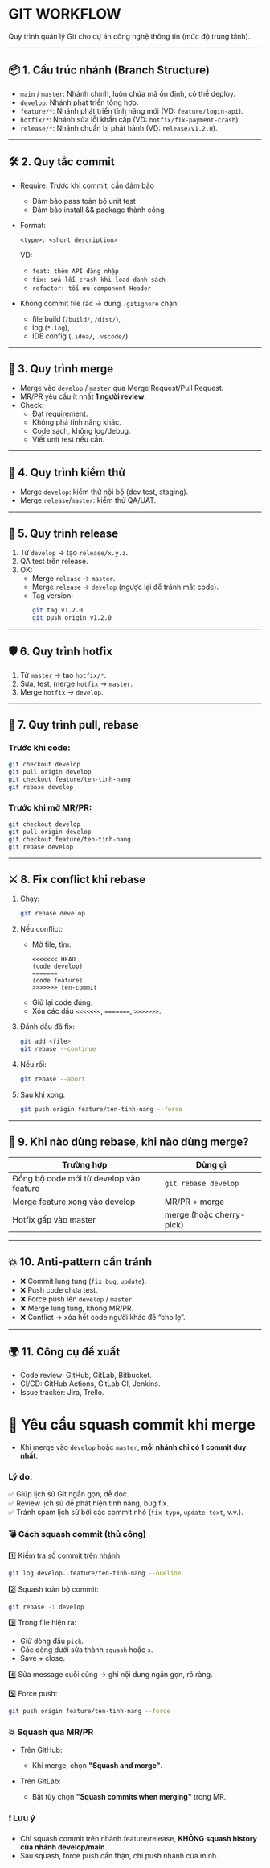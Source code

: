 
# GIT WORKFLOW

Quy trình quản lý Git cho dự án công nghệ thông tin (mức độ trung bình).

---

## 📦 1. Cấu trúc nhánh (Branch Structure)

- `main` / `master`: Nhánh chính, luôn chứa mã ổn định, có thể deploy.
- `develop`: Nhánh phát triển tổng hợp.
- `feature/*`: Nhánh phát triển tính năng mới (VD: `feature/login-api`).
- `hotfix/*`: Nhánh sửa lỗi khẩn cấp (VD: `hotfix/fix-payment-crash`).
- `release/*`: Nhánh chuẩn bị phát hành (VD: `release/v1.2.0`).

---

## 🛠 2. Quy tắc commit
- Require: Trước khi commit, cần đảm bảo
    - Đảm bảo pass toàn bộ unit test
    - Đảm bảo install && package thành công

- Format:
  ```
  <type>: <short description>
  ```
  VD:
    - `feat: thêm API đăng nhập`
    - `fix: sửa lỗi crash khi load danh sách`
    - `refactor: tối ưu component Header`

- Không commit file rác → dùng `.gitignore` chặn:
    - file build (`/build/`, `/dist/`),
    - log (`*.log`),
    - IDE config (`.idea/`, `.vscode/`).

---

## 🔀 3. Quy trình merge

- Merge vào `develop` / `master` qua Merge Request/Pull Request.
- MR/PR yêu cầu ít nhất **1 người review**.
- Check:
    - Đạt requirement.
    - Không phá tính năng khác.
    - Code sạch, không log/debug.
    - Viết unit test nếu cần.

---

## 🧪 4. Quy trình kiểm thử

- Merge `develop`: kiểm thử nội bộ (dev test, staging).
- Merge `release`/`master`: kiểm thử QA/UAT.

---

## 🚀 5. Quy trình release

1. Từ `develop` → tạo `release/x.y.z`.
2. QA test trên release.
3. OK:
    - Merge `release` → `master`.
    - Merge `release` → `develop` (ngược lại để tránh mất code).
    - Tag version:
      ```bash
      git tag v1.2.0
      git push origin v1.2.0
      ```

---

## 🛡 6. Quy trình hotfix

1. Từ `master` → tạo `hotfix/*`.
2. Sửa, test, merge `hotfix` → `master`.
3. Merge `hotfix` → `develop`.

---

## 🔄 7. Quy trình pull, rebase

### Trước khi code:
```bash
git checkout develop
git pull origin develop
git checkout feature/ten-tinh-nang
git rebase develop
```

### Trước khi mở MR/PR:
```bash
git checkout develop
git pull origin develop
git checkout feature/ten-tinh-nang
git rebase develop
```

---

## ⚔ 8. Fix conflict khi rebase

1. Chạy:
   ```bash
   git rebase develop
   ```
2. Nếu conflict:
    - Mở file, tìm:
      ```
      <<<<<<< HEAD
      (code develop)
      =======
      (code feature)
      >>>>>>> ten-commit
      ```
    - Giữ lại code đúng.
    - Xóa các dấu `<<<<<<<`, `=======`, `>>>>>>>`.

3. Đánh dấu đã fix:
   ```bash
   git add <file>
   git rebase --continue
   ```

4. Nếu rối:
   ```bash
   git rebase --abort
   ```

5. Sau khi xong:
   ```bash
   git push origin feature/ten-tinh-nang --force
   ```

---

## 🏹 9. Khi nào dùng rebase, khi nào dùng merge?

| Trường hợp                            | Dùng gì            |
|---------------------------------------|---------------------|
| Đồng bộ code mới từ develop vào feature | `git rebase develop` |
| Merge feature xong vào develop         | MR/PR + merge      |
| Hotfix gấp vào master                   | merge (hoặc cherry-pick) |

---

## 💥 10. Anti-pattern cần tránh

- ❌ Commit lung tung (`fix bug`, `update`).
- ❌ Push code chưa test.
- ❌ Force push lên `develop` / `master`.
- ❌ Merge lung tung, không MR/PR.
- ❌ Conflict → xóa hết code người khác để “cho lẹ”.

---

## 🌍 11. Công cụ đề xuất

- Code review: GitHub, GitLab, Bitbucket.
- CI/CD: GitHub Actions, GitLab CI, Jenkins.
- Issue tracker: Jira, Trello.


# 📏 Yêu cầu squash commit khi merge

- Khi merge vào `develop` hoặc `master`, **mỗi nhánh chỉ có 1 commit duy nhất**.

### Lý do:
✅ Giúp lịch sử Git ngắn gọn, dễ đọc.  
✅ Review lịch sử dễ phát hiện tính năng, bug fix.  
✅ Tránh spam lịch sử bởi các commit nhỏ (`fix typo`, `update text`, v.v.).

### 💣 Cách squash commit (thủ công)

1️⃣ Kiểm tra số commit trên nhánh:
```bash
git log develop..feature/ten-tinh-nang --oneline
```

2️⃣ Squash toàn bộ commit:
```bash
git rebase -i develop
```

3️⃣ Trong file hiện ra:
- Giữ dòng đầu `pick`.
- Các dòng dưới sửa thành `squash` hoặc `s`.
- Save + close.

4️⃣ Sửa message cuối cùng → ghi nội dung ngắn gọn, rõ ràng.

5️⃣ Force push:
```bash
git push origin feature/ten-tinh-nang --force
```

### 💥 Squash qua MR/PR

- Trên GitHub:
    - Khi merge, chọn **"Squash and merge"**.

- Trên GitLab:
    - Bật tùy chọn **"Squash commits when merging"** trong MR.

### ❗ Lưu ý

- Chỉ squash commit trên nhánh feature/release, **KHÔNG squash history của nhánh develop/main**.
- Sau squash, force push cẩn thận, chỉ push nhánh của mình.